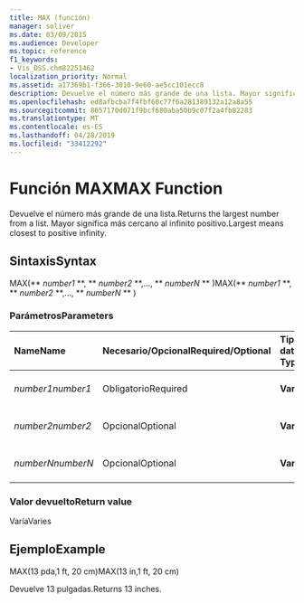 ```yaml
---
title: MAX (función)
manager: soliver
ms.date: 03/09/2015
ms.audience: Developer
ms.topic: reference
f1_keywords:
- Vis_DSS.chm82251462
localization_priority: Normal
ms.assetid: a17369b1-f366-3010-9e60-ae5cc101ecc8
description: Devuelve el número más grande de una lista. Mayor significa más cercano al infinito positivo.
ms.openlocfilehash: ed8afbcba7f4fbf60c77f6a281389132a12a8a55
ms.sourcegitcommit: 8657170d071f9bcf680aba50b9c07f2a4fb82283
ms.translationtype: MT
ms.contentlocale: es-ES
ms.lasthandoff: 04/28/2019
ms.locfileid: "33412292"
---
```

# <a name="max-function"></a><span data-ttu-id="9f2b8-104">Función MAX</span><span class="sxs-lookup"><span data-stu-id="9f2b8-104">MAX Function</span></span>

<span data-ttu-id="9f2b8-105">Devuelve el número más grande de una lista.</span><span class="sxs-lookup"><span data-stu-id="9f2b8-105">Returns the largest number from a list.</span></span> <span data-ttu-id="9f2b8-106">Mayor significa más cercano al infinito positivo.</span><span class="sxs-lookup"><span data-stu-id="9f2b8-106">Largest means closest to positive infinity.</span></span>
  
## <a name="syntax"></a><span data-ttu-id="9f2b8-107">Sintaxis</span><span class="sxs-lookup"><span data-stu-id="9f2b8-107">Syntax</span></span>

<span data-ttu-id="9f2b8-108">MAX(\*\* *number1* \*\*, \*\* *number2* \*\*,..., \*\* *numberN* \*\* )</span><span class="sxs-lookup"><span data-stu-id="9f2b8-108">MAX(\*\* *number1* \*\*, \*\* *number2* \*\*,..., \*\* *numberN* \*\* )</span></span> 
  
### <a name="parameters"></a><span data-ttu-id="9f2b8-109">Parámetros</span><span class="sxs-lookup"><span data-stu-id="9f2b8-109">Parameters</span></span>

|<span data-ttu-id="9f2b8-110">**Name**</span><span class="sxs-lookup"><span data-stu-id="9f2b8-110">**Name**</span></span>|<span data-ttu-id="9f2b8-111">**Necesario/Opcional**</span><span class="sxs-lookup"><span data-stu-id="9f2b8-111">**Required/Optional**</span></span>|<span data-ttu-id="9f2b8-112">**Tipo de datos**</span><span class="sxs-lookup"><span data-stu-id="9f2b8-112">**Data Type**</span></span>|<span data-ttu-id="9f2b8-113">**Descripción**</span><span class="sxs-lookup"><span data-stu-id="9f2b8-113">**Description**</span></span>|
|:-----|:-----|:-----|:-----|
| <span data-ttu-id="9f2b8-114">_number1_</span><span class="sxs-lookup"><span data-stu-id="9f2b8-114">_number1_</span></span> <br/> |<span data-ttu-id="9f2b8-115">Obligatorio</span><span class="sxs-lookup"><span data-stu-id="9f2b8-115">Required</span></span>  <br/> |<span data-ttu-id="9f2b8-116">**Varía**</span><span class="sxs-lookup"><span data-stu-id="9f2b8-116">**Varies**</span></span> <br/> |<span data-ttu-id="9f2b8-117">El primer número de la lista.</span><span class="sxs-lookup"><span data-stu-id="9f2b8-117">The first number in the list.</span></span>  <br/> |
| <span data-ttu-id="9f2b8-118">_number2_</span><span class="sxs-lookup"><span data-stu-id="9f2b8-118">_number2_</span></span> <br/> |<span data-ttu-id="9f2b8-119">Opcional</span><span class="sxs-lookup"><span data-stu-id="9f2b8-119">Optional</span></span>  <br/> |<span data-ttu-id="9f2b8-120">**Varía**</span><span class="sxs-lookup"><span data-stu-id="9f2b8-120">**Varies**</span></span> <br/> | <span data-ttu-id="9f2b8-121">El segundo número de la lista.</span><span class="sxs-lookup"><span data-stu-id="9f2b8-121">The second number in the list.</span></span>  <br/> |
| <span data-ttu-id="9f2b8-122">_numberN_</span><span class="sxs-lookup"><span data-stu-id="9f2b8-122">_numberN_</span></span> <br/> |<span data-ttu-id="9f2b8-123">Opcional</span><span class="sxs-lookup"><span data-stu-id="9f2b8-123">Optional</span></span>  <br/> |<span data-ttu-id="9f2b8-124">**Varía**</span><span class="sxs-lookup"><span data-stu-id="9f2b8-124">**Varies**</span></span> <br/> |<span data-ttu-id="9f2b8-125">El número n de la lista.</span><span class="sxs-lookup"><span data-stu-id="9f2b8-125">The nth number in the list.</span></span>  <br/> |
   
### <a name="return-value"></a><span data-ttu-id="9f2b8-126">Valor devuelto</span><span class="sxs-lookup"><span data-stu-id="9f2b8-126">Return value</span></span>

<span data-ttu-id="9f2b8-127">Varía</span><span class="sxs-lookup"><span data-stu-id="9f2b8-127">Varies</span></span>
  
## <a name="example"></a><span data-ttu-id="9f2b8-128">Ejemplo</span><span class="sxs-lookup"><span data-stu-id="9f2b8-128">Example</span></span>

<span data-ttu-id="9f2b8-129">MAX(13 pda,1 ft, 20 cm)</span><span class="sxs-lookup"><span data-stu-id="9f2b8-129">MAX(13 in,1 ft, 20 cm)</span></span> 
  
<span data-ttu-id="9f2b8-130">Devuelve 13 pulgadas.</span><span class="sxs-lookup"><span data-stu-id="9f2b8-130">Returns 13 inches.</span></span> 
  

